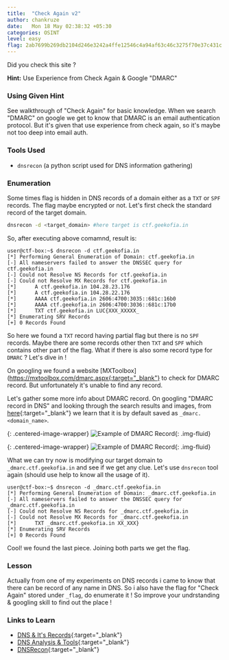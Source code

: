 ```yaml
---
title:  "Check Again v2"
author: chankruze
date:   Mon 18 May 02:38:32 +05:30
categories: OSINT
level: easy
flag: 2ab7699b269db2104d246e3242a4ffe12546c4a94af63c46c3275f70e37c431c
---
```


Did you check this site ?

**Hint:** Use Experience from Check Again & Google "DMARC"

<!--walkthrough-->

### Using Given Hint

See walkthrough of "Check Again" for basic knowledge. When we search "DMARC" on google we get to know that DMARC is an email authentication protocol. But it's given that use experience from check again, so it's maybe not too deep into email auth.

### Tools Used

- `dnsrecon` (a python script used for DNS information gathering)

### Enumeration

Some times flag is hidden in DNS records of a domain either as a `TXT` or `SPF` records. The flag maybe encrypted or not. Let's first check the standard record of the target domain.

```bash
dnsrecon -d <target_domain> #here target is ctf.geekofia.in
```

So, after executing above comamnd, result is:

```terminal
user@ctf-box:~$ dnsrecon -d ctf.geekofia.in
[*] Performing General Enumeration of Domain: ctf.geekofia.in
[-] All nameservers failed to answer the DNSSEC query for ctf.geekofia.in
[-] Could not Resolve NS Records for ctf.geekofia.in
[-] Could not Resolve MX Records for ctf.geekofia.in
[*]      A ctf.geekofia.in 104.28.23.176
[*]      A ctf.geekofia.in 104.28.22.176
[*]      AAAA ctf.geekofia.in 2606:4700:3035::681c:16b0
[*]      AAAA ctf.geekofia.in 2606:4700:3036::681c:17b0
[*]      TXT ctf.geekofia.in LUC{XXX_XXXXX_
[*] Enumerating SRV Records
[+] 0 Records Found
```

So here we found a `TXT` record having partial flag but there is no `SPF` records. Maybe there are some records other then `TXT` and `SPF` which contains other part of the flag. What if there is also some record type for `DMARC` ? Let's dive in !

On googling we found a website [MXToolbox](https://mxtoolbox.com/dmarc.aspx{:target="_blank"} to check for DMARC record. But unfortunately it's unable to find any record.

Let's gather some more info about DMARC record. On googling "DMARC record in DNS" and looking through the search results and images, from [here](https://www.dmarcanalyzer.com/how-to-create-a-dmarc-record/){:target="_blank"} we learn that it is by default saved as `_dmarc.<domain_name>`.

{: .centered-image-wrapper} 
![Example of DMARC Record](https://www.dmarcanalyzer.com/app/uploads/2016/04/generatedns.png){: .img-fluid}

{: .centered-image-wrapper} 
![Example of DMARC Record](https://www.cloudns.net/images/wiki/dmarc.png){: .img-fluid}

What we can try now is modifying our target domain to `_dmarc.ctf.geekofia.in` and see if we get any clue. Let's use `dnsrecon` tool again (should use help to know all the usage of it).

```terminal
user@ctf-box:~$ dnsrecon -d _dmarc.ctf.geekofia.in
[*] Performing General Enumeration of Domain: _dmarc.ctf.geekofia.in
[-] All nameservers failed to answer the DNSSEC query for _dmarc.ctf.geekofia.in
[-] Could not Resolve NS Records for _dmarc.ctf.geekofia.in
[-] Could not Resolve MX Records for _dmarc.ctf.geekofia.in
[*]      TXT _dmarc.ctf.geekofia.in XX_XXX}
[*] Enumerating SRV Records
[+] 0 Records Found
```

Cool! we found the last piece. Joining both parts we get the flag.

### Lesson

Actually from one of my experiments on DNS records i came to know that there can be record of any name in DNS. So i also have the flag for "Check Again" stored under `_flag`, do enumerate it ! So improve your undrstanding & googling skill to find out the place !

### Links to Learn

- [DNS & It's Records](https://ns1.com/resources/dns-types-records-servers-and-queries){:target="_blank"}
- [DNS Analysis  & Tools](https://resources.infosecinstitute.com/dns-analysis-and-tools/){:target="_blank"}
- [DNSRecon](https://latesthackingnews.com/2018/09/20/dnsrecon-an-open-source-dns-enumeration-tool/){:target="_blank"}

